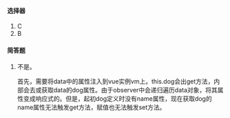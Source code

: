 #### 选择器

1. C
2. B

#### 简答题

1. 不是。

   首先，需要将data中的属性注入到vue实例vm上。this.dog会出get方法，内部会去或获取data的dog属性。由于observer中会递归遍历data对象，将其属性变成响应式的。但是，起初dog定义时没有name属性，现在获取dog的name属性无法触发get方法，赋值也无法触发set方法。